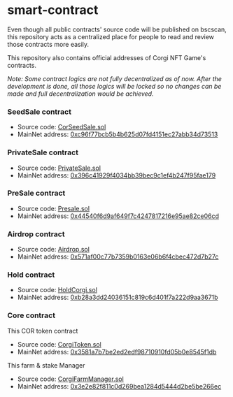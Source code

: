# smart-contract

Even though all public contracts' source code will be published
on bscscan, this repository acts as a centralized place
for people to read and review those contracts more easily.

This repository also contains official addresses of Corgi NFT Game's contracts.

*Note: Some contract logics are not fully decentralized as of now.
After the development is done, all those logics will be locked
so no changes can be made and full decentralization would be achieved.*

### SeedSale contract
* Source code: [CorSeedSale.sol](contracts/seedsale/CorSeedSale.sol)
* MainNet address: <a href="https://bscscan.com/address/0xc96f77bcb5b4b625d07fd4151ec27abb34d73513" target="_blank">0xc96f77bcb5b4b625d07fd4151ec27abb34d73513</a>
### PrivateSale contract
* Source code: [PrivateSale.sol](contracts/privatesale/PrivateSale.sol)
* MainNet address: <a href="https://bscscan.com/address/0x396c41929f4034bb39bec9c1ef4b247f95fae179" target="_blank">0x396c41929f4034bb39bec9c1ef4b247f95fae179</a>

### PreSale contract
* Source code: [Presale.sol](contracts/presale/Presale.sol)
* MainNet address: <a href="https://bscscan.com/address/0x44540f6d9af649f7c4247817216e95ae82ce06cd" target="_blank">0x44540f6d9af649f7c4247817216e95ae82ce06cd</a>

### Airdrop contract
* Source code: [Airdrop.sol](contracts/airdrop/MerkleAirdrop.sol)
* MainNet address: <a href="https://bscscan.com/address/0x571af00c77b7359b0163e06b6f4cbec472d7b27c" target="_blank">0x571af00c77b7359b0163e06b6f4cbec472d7b27c</a>

### Hold contract
* Source code: [HoldCorgi.sol](contracts/hold/HoldCorgi.sol)
* MainNet address: <a href="https://bscscan.com/address/0xb28a3dd24036151c819c6d401f7a222d9aa3671b" target="_blank">0xb28a3dd24036151c819c6d401f7a222d9aa3671b</a>


### Core contract

This COR token contract

* Source code: [CorgiToken.sol](contracts/core/CorgiToken.sol)
* MainNet address: <a href="https://bscscan.com/address/0x3581a7b7be2ed2edf98710910fd05b0e8545f1db" target="_blank">0x3581a7b7be2ed2edf98710910fd05b0e8545f1db</a>


This farm & stake Manager

* Source code: [CorgiFarmManager.sol](contracts/farm/CorgiFarmManager.sol)
* MainNet address: <a href="https://bscscan.com/address/0x3e2e82f811c0d269bea1284d5444d2be5be266ec" target="_blank">0x3e2e82f811c0d269bea1284d5444d2be5be266ec</a>